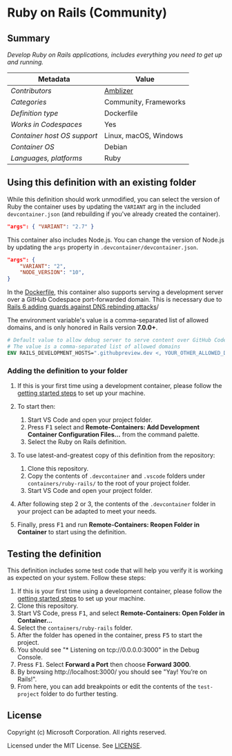 # Ruby on Rails (Community)

## Summary

_Develop Ruby on Rails applications, includes everything you need to get up and running._

| Metadata                    | Value                 |
| --------------------------- | --------------------- |
| _Contributors_              | [Amblizer][la]        |
| _Categories_                | Community, Frameworks |
| _Definition type_           | Dockerfile            |
| _Works in Codespaces_       | Yes                   |
| _Container host OS support_ | Linux, macOS, Windows |
| _Container OS_              | Debian                |
| _Languages, platforms_      | Ruby                  |

## Using this definition with an existing folder

While this definition should work unmodified, you can select the version of Ruby the container uses by updating the `VARIANT` arg in the included `devcontainer.json` (and rebuilding if you've already created the container).

```json
"args": { "VARIANT": "2.7" }
```

This container also includes Node.js. You can change the version of Node.js by updating the `args` property in `.devcontainer/devcontainer.json`.

```json
"args": {
    "VARIANT": "2",
    "NODE_VERSION": "10",
}
```

In the [Dockerfile](./.devcontainer/Dockerfile), this container also supports serving a development server over a GitHub Codespace port-forwarded domain. This is necessary due to [Rails 6 adding guards against DNS rebinding attacks](https://blog.saeloun.com/2019/10/31/rails-6-adds-guard-against-dns-rebinding-attacks.html)/

The environment variable's value is a comma-separated list of allowed domains, and is only honored in Rails version **7.0.0+**.

```dockerfile
# Default value to allow debug server to serve content over GitHub Codespace's port forwarding service
# The value is a comma-separated list of allowed domains
ENV RAILS_DEVELOPMENT_HOSTS=".githubpreview.dev <, YOUR_OTHER_ALLOWED_DOMAIN(S), ...>"
```

### Adding the definition to your folder

1. If this is your first time using a development container, please follow the [getting started steps](https://aka.ms/vscode-remote/containers/getting-started) to set up your machine.

2. To start then:

   1. Start VS Code and open your project folder.
   2. Press <kbd>F1</kbd> select and **Remote-Containers: Add Development Container Configuration Files...** from the command palette.
   3. Select the Ruby on Rails definition.

3. To use latest-and-greatest copy of this definition from the repository:

   1. Clone this repository.
   2. Copy the contents of `.devcontainer` and `.vscode` folders under `containers/ruby-rails/` to the root of your project folder.
   3. Start VS Code and open your project folder.

4. After following step 2 or 3, the contents of the `.devcontainer` folder in your project can be adapted to meet your needs.

5. Finally, press <kbd>F1</kbd> and run **Remote-Containers: Reopen Folder in Container** to start using the definition.

## Testing the definition

This definition includes some test code that will help you verify it is working as expected on your system. Follow these steps:

1. If this is your first time using a development container, please follow the [getting started steps](https://aka.ms/vscode-remote/containers/getting-started) to set up your machine.
2. Clone this repository.
3. Start VS Code, press <kbd>F1</kbd>, and select **Remote-Containers: Open Folder in Container...**
4. Select the `containers/ruby-rails` folder.
5. After the folder has opened in the container, press <kbd>F5</kbd> to start the project.
6. You should see "\* Listening on tcp://0.0.0.0:3000" in the Debug Console.
7. Press <kbd>F1</kbd>. Select **Forward a Port** then choose **Forward 3000**.
8. By browsing http://localhost:3000/ you should see "Yay! You’re on Rails!".
9. From here, you can add breakpoints or edit the contents of the `test-project` folder to do further testing.

## License

Copyright (c) Microsoft Corporation. All rights reserved.

Licensed under the MIT License. See [LICENSE](https://github.com/Microsoft/vscode-dev-containers/blob/master/LICENSE).

<!-- links -->

[la]: https://code.mzhao.page/
